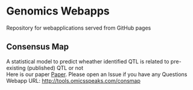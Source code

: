 # Genomics Webapps <br>
Repository for webapplications served from GitHub pages
## Consensus Map
A statistical model to predict wheather identified QTL is related to pre-existing (published) QTL or not <br>
Here is our paper <a href="https://www.g3journal.org/content/9/3/841.abstract">Paper</a>. Please open an Issue if you have any Questions<br>
Webapp URL: http://tools.omicsspeaks.com/consmap

